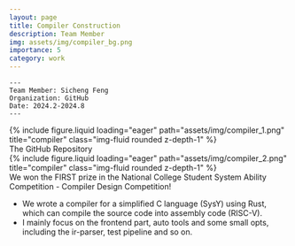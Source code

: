 ```yaml
---
layout: page
title: Compiler Construction
description: Team Member
img: assets/img/compiler_bg.png
importance: 5
category: work
---
```


    ---
    Team Member: Sicheng Feng
    Organization: GitHub
    Date: 2024.2-2024.8
    ---


<div class="row">
    <div class="col-sm mt-3 mt-md-0">
        {% include figure.liquid loading="eager" path="assets/img/compiler_1.png" title="compiler" class="img-fluid rounded z-depth-1" %}
    </div>
</div>
<div class="caption">
    The GitHub Repository
</div>

<div class="row">
    <div class="col-sm mt-3 mt-md-0">
        {% include figure.liquid loading="eager" path="assets/img/compiler_2.png" title="compiler" class="img-fluid rounded z-depth-1" %}
    </div>
</div>
<div class="caption">
    We won the FIRST prize in the National College Student System Ability Competition - Compiler Design Competition!
</div>

- We wrote a compiler for a simplified C language (SysY) using Rust, which can compile the source code into assembly code (RISC-V).
- I mainly focus on the frontend part, auto tools and some small opts, including the ir-parser, test pipeline and so on.